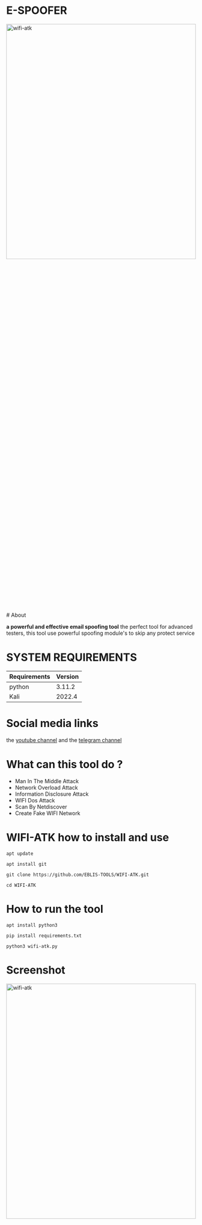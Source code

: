 # E-SPOOFER
<img alt="wifi-atk" src=".github/icons/wifitool.png" height="40%" width="100%" />
# About

<b>a powerful and effective email spoofing tool</b>
the perfect tool for advanced testers, this tool use powerful spoofing module's to skip any protect service

# SYSTEM REQUIREMENTS
| Requirements   | Version            |
| -------------- | ------------------ |
| python         | 3.11.2             |
| Kali           | 2022.4             |
 
# Social media links
the <a href="https://www.youtube.com/@eblis-tools">youtube channel</a> and the
<a href="https://t.me/EBLISTOOLScommunity">telegram channel</a>
 
# What can this tool do ?

<ul>
 <li>Man In The Middle Attack</li>
 <li>Network Overload Attack</li>
 <li>Information Disclosure Attack</li>
 <li>WIFI Dos Attack</li>
 <li>Scan By Netdiscover</li>
 <li>Create Fake WIFI Network</li>
 </ul>

# WIFI-ATK how to install and use

```
apt update
```
```
apt install git
```
```
git clone https://github.com/EBLIS-TOOLS/WIFI-ATK.git
```
```
cd WIFI-ATK
```

# How to run the tool

```
apt install python3  
```
```
pip install requirements.txt
```
```
python3 wifi-atk.py
```

# Screenshot
<img alt="wifi-atk" src=".github/icons/sc.png" height="40%" width="100%" />

